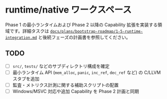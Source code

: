 # runtime/native ワークスペース

Phase 1 の最小ランタイムおよび Phase 2 以降の Capability 拡張を実装する領域です。詳細タスクは [`docs/plans/bootstrap-roadmap/1-5-runtime-integration.md`](../../docs/plans/bootstrap-roadmap/1-5-runtime-integration.md) と後続フェーズの計画書を参照してください。

## TODO
- [ ] `src/`, `tests/` などのサブディレクトリ構成を確定
- [ ] 最小ランタイム API (`mem_alloc`, `panic`, `inc_ref`, `dec_ref` など) の C/LLVM スタブを追加
- [ ] 監査・メトリクス計測に関する補助スクリプトの配置
- [ ] Windows/MSVC 対応や追加 Capability を Phase 2 計画と同期
